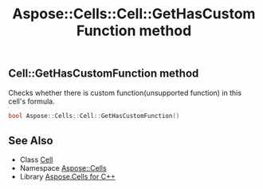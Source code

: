 ﻿---
title: Aspose::Cells::Cell::GetHasCustomFunction method
linktitle: GetHasCustomFunction
second_title: Aspose.Cells for C++ API Reference
description: 'Aspose::Cells::Cell::GetHasCustomFunction method. Checks whether there is custom function(unsupported function) in this cell''s formula in C++.'
type: docs
weight: 1300
url: /cpp/aspose.cells/cell/gethascustomfunction/
---
## Cell::GetHasCustomFunction method


Checks whether there is custom function(unsupported function) in this cell's formula.

```cpp
bool Aspose::Cells::Cell::GetHasCustomFunction()
```

## See Also

* Class [Cell](../)
* Namespace [Aspose::Cells](../../)
* Library [Aspose.Cells for C++](../../../)
